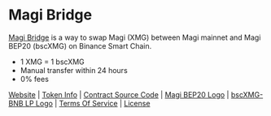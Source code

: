 # Magi Bridge
[Magi Bridge](https://swap.magibridge.com) is a way to swap Magi (XMG) between Magi mainnet and Magi BEP20 (bscXMG) on Binance Smart Chain.

- 1 XMG = 1 bscXMG
- Manual transfer within 24 hours
- 0% fees

[Website](https://swap.magibridge.com) | [Token Info](https://bit.ly/34sfd8v) | [Contract Source Code](https://github.com/MagiBridge/MagiBridge/blob/main/Contract%20Source%20Code) | [Magi BEP20 Logo](https://github.com/MagiBridge/MagiBridge/blob/main/Magi%20BEP20%20Logo.png) | [bscXMG-BNB LP Logo](https://github.com/MagiBridge/MagiBridge/blob/main/bscXMG-BNB%20LP%20Logo.png) | [Terms Of Service](https://github.com/MagiBridge/MagiBridge/blob/main/Magi%20Bridge%20TOS.pdf) | [License](https://github.com/MagiBridge/MagiBridge/blob/main/LICENSE)
